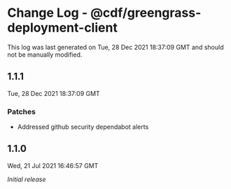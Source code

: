 # Change Log - @cdf/greengrass-deployment-client

This log was last generated on Tue, 28 Dec 2021 18:37:09 GMT and should not be manually modified.

## 1.1.1
Tue, 28 Dec 2021 18:37:09 GMT

### Patches

- Addressed github security dependabot alerts

## 1.1.0
Wed, 21 Jul 2021 16:46:57 GMT

_Initial release_

